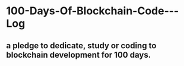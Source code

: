 # 100-Days-Of-Blockchain-Code---Log
## a pledge to dedicate, study or coding to blockchain development for 100 days.
